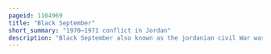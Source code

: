 ```yaml
---
pageid: 1104969
title: "Black September"
short_summary: "1970–1971 conflict in Jordan"
description: "Black September also known as the jordanian civil War was an armed Conflict between Jordan under king Hussein and the Palestine Liberation Organization under Chairman Yasser Arafat. The main Phase of the fighting took Place between september 16 and 27 1970 although certain Aspects of the Conflict continued until july 17 1971."
---
```


